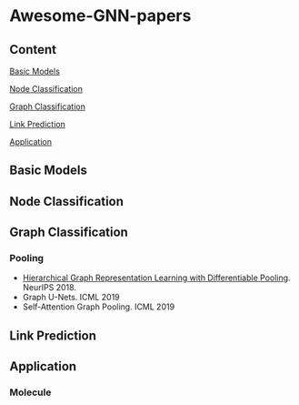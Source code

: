 # Awesome-GNN-papers

## Content
[Basic Models](#basic-models)

[Node Classification](#node-classification)

[Graph Classification](#graph-classification)

[Link Prediction](#link-prediction)

[Application](#application)

## Basic Models

## Node Classification

## Graph Classification
### Pooling
- [Hierarchical Graph Representation Learning with Differentiable Pooling](https://arxiv.org/abs/1806.08804). NeurIPS 2018.
- Graph U-Nets. ICML 2019
- Self-Attention Graph Pooling. ICML 2019

## Link Prediction

## Application
### Molecule

